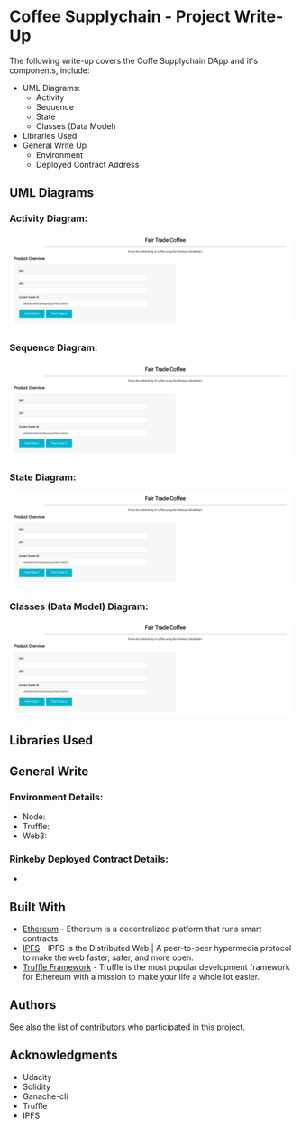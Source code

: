 # Coffee Supplychain - Project Write-Up

The following write-up covers the Coffe Supplychain DApp and it's components, include:
* UML Diagrams:
  * Activity
  * Sequence
  * State
  * Classes (Data Model)
* Libraries Used
* General Write Up
  * Environment
  * Deployed Contract Address

## UML Diagrams
### Activity Diagram:

![truffle test](images/ftc_product_overview.png)

### Sequence Diagram:

![truffle test](images/ftc_product_overview.png)

### State Diagram:

![truffle test](images/ftc_product_overview.png)
### Classes (Data Model) Diagram:

![truffle test](images/ftc_product_overview.png)

## Libraries Used

## General Write
### Environment Details:
* Node:
* Truffle:
* Web3:

### Rinkeby Deployed Contract Details:
* 

## Built With

* [Ethereum](https://www.ethereum.org/) - Ethereum is a decentralized platform that runs smart contracts
* [IPFS](https://ipfs.io/) - IPFS is the Distributed Web | A peer-to-peer hypermedia protocol
to make the web faster, safer, and more open.
* [Truffle Framework](http://truffleframework.com/) - Truffle is the most popular development framework for Ethereum with a mission to make your life a whole lot easier.


## Authors

See also the list of [contributors](https://github.com/your/project/contributors.md) who participated in this project.

## Acknowledgments

* Udacity
* Solidity
* Ganache-cli
* Truffle
* IPFS
